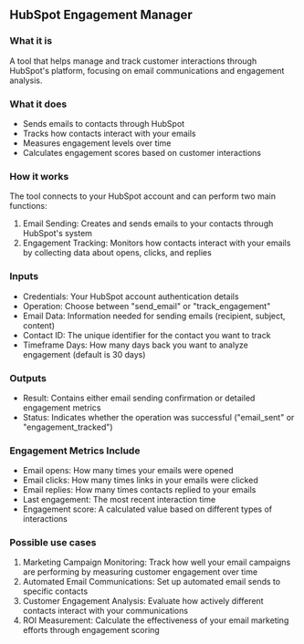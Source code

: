 
## HubSpot Engagement Manager

### What it is
A tool that helps manage and track customer interactions through HubSpot's platform, focusing on email communications and engagement analysis.

### What it does
- Sends emails to contacts through HubSpot
- Tracks how contacts interact with your emails
- Measures engagement levels over time
- Calculates engagement scores based on customer interactions

### How it works
The tool connects to your HubSpot account and can perform two main functions:

1. Email Sending: Creates and sends emails to your contacts through HubSpot's system
2. Engagement Tracking: Monitors how contacts interact with your emails by collecting data about opens, clicks, and replies

### Inputs
- Credentials: Your HubSpot account authentication details
- Operation: Choose between "send_email" or "track_engagement"
- Email Data: Information needed for sending emails (recipient, subject, content)
- Contact ID: The unique identifier for the contact you want to track
- Timeframe Days: How many days back you want to analyze engagement (default is 30 days)

### Outputs
- Result: Contains either email sending confirmation or detailed engagement metrics
- Status: Indicates whether the operation was successful ("email_sent" or "engagement_tracked")

### Engagement Metrics Include
- Email opens: How many times your emails were opened
- Email clicks: How many times links in your emails were clicked
- Email replies: How many times contacts replied to your emails
- Last engagement: The most recent interaction time
- Engagement score: A calculated value based on different types of interactions

### Possible use cases
1. Marketing Campaign Monitoring: Track how well your email campaigns are performing by measuring customer engagement over time
2. Automated Email Communications: Set up automated email sends to specific contacts
3. Customer Engagement Analysis: Evaluate how actively different contacts interact with your communications
4. ROI Measurement: Calculate the effectiveness of your email marketing efforts through engagement scoring
